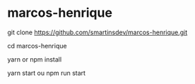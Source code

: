 # marcos-henrique

git clone https://github.com/smartinsdev/marcos-henrique.git

cd marcos-henrique

yarn or npm install

yarn start ou npm run start
